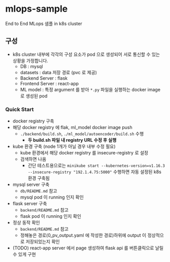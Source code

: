 # mlops-sample
End to End MLops 샘플 in k8s cluster

## 구성
- k8s cluster 내부에 각각의 구성 요소가 pod 으로 생성되어 서로 통신할 수 있는 상황을 가정합니다.
    - DB : mysql
    - datasets : data 저장 경로 (pvc 로 제공)
    - Backend Server : flask
    - Frontend Server : react-app
    - ML model : 특정 argument 를 받아 `*.py` 파일을 실행하는 docker image 로 생성된 pod

### Quick Start
- docker registry 구축
- 해당 docker registry 에 flak, ml_model docker image push
  - `./backend/build.sh`, `./ml_model/autoencoder/build.sh` 수행
    - **두 build.sh 파일 내 registry URL 수정 후 실행**
- kube 환경 구축 (node 1개가 아닐 경우 내부 수정 필요)
  - kube 환경에서 해당 docker registry 를 insecure-registry 로 설정
  - 검색하면 나옴
    - 간단 테스트용으로는 `minikube start --kubernetes-version=v1.16.3 --insecure-registry "192.1.4.75:5000"` 수행하면 자동 설정된 k8s 환경 구축됨
- mysql server 구축
  - `db/README.md` 참고
  - mysql pod 이 running 인지 확인
- flask server 구축
  - `backend/README.md` 참고
  - flask pod 이 running 인지 확인
- 정상 동작 확인
  - `backend/README.md` 참고
  - 정해놓은 경로(0_pv_output.yaml 에 작성한 경로)하위에 output 이 정상적으로 저장되었는지 확인
- (TODO) react-app server 에서 page 생성하여 flask api 를 버튼클릭으로 날릴 수 있게 구현